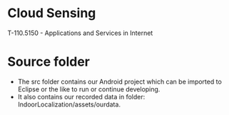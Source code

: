 # Cloud Sensing
T-110.5150 - Applications and Services in Internet

# Source folder
- The src folder contains our Android project which can be imported to Eclipse or the like to run or continue developing. 
- It also contains our recorded data in folder: IndoorLocalization/assets/ourdata.
